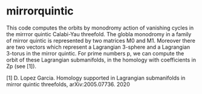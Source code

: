# mirrorquintic
This code computes the orbits by monodromy action of vanishing cycles in the mirrror quintic Calabi-Yau threefold. 
The globla monodromy in a family of mirror quintic is represented by two matrices M0 and M1. Moreover there are two vectors which represent a Lagrangian 3-sphere and a Lagrangian 3-torus in the mirror quintic.
For prime numbers p, we can compute the orbit of these Lagrangian submanifolds, in the homology with coefficients in Zp (see [1]).

[1] D. Lopez Garcia. Homology supported in Lagrangian submanifolds in mirror quintic threefolds, 	arXiv:2005.07736. 2020
